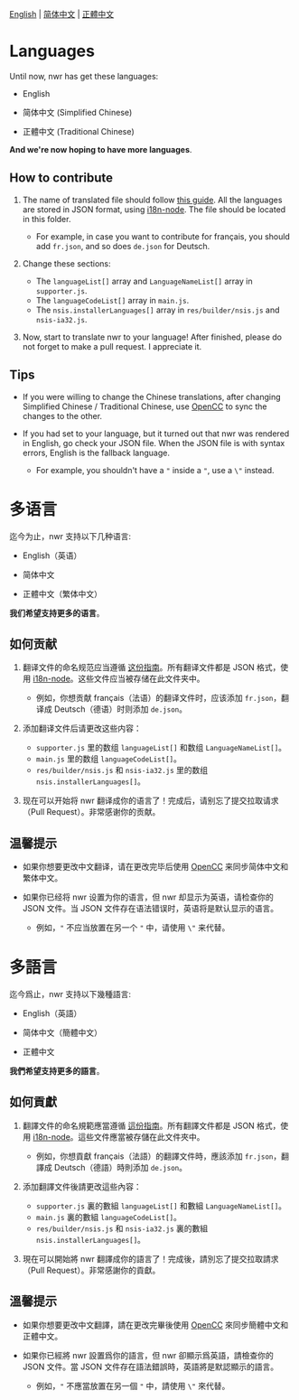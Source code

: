 [English](#Languages) | [简体中文](#多语言) | [正體中文](#多語言)

# Languages

Until now, nwr has get these languages:

- English

- 简体中文 (Simplified Chinese)

- 正體中文 (Traditional Chinese)

**And we're now hoping to have more languages**.

## How to contribute

1. The name of translated file should follow [this guide](https://www.electronjs.org/docs/api/locales). All the languages are stored in JSON format, using [i18n-node](https://github.com/mashpie/i18n-node). The file should be located in this folder.
    - For example, in case you want to contribute for français, you should add `fr.json`, and so does `de.json` for Deutsch.

2. Change these sections:
    - The `languageList[]` array and `LanguageNameList[]` array in `supporter.js`.
    - The `languageCodeList[]` array in `main.js`.
    - The `nsis.installerLanguages[]` array in `res/builder/nsis.js` and `nsis-ia32.js`.

3. Now, start to translate nwr to your language! After finished, please do not forget to make a pull request. I appreciate it.

## Tips

- If you were willing to change the Chinese translations, after changing Simplified Chinese / Traditional Chinese, use [OpenCC](https://opencc.byvoid.com/) to sync the changes to the other.

- If you had set to your language, but it turned out that nwr was rendered in English, go check your JSON file. When the JSON file is with syntax errors, English is the fallback language.

    - For example, you shouldn't have a `"` inside a `"`, use a `\"` instead.

# 多语言

迄今为止，nwr 支持以下几种语言:

- English（英语）

- 简体中文

- 正體中文（繁体中文）

**我们希望支持更多的语言**。

## 如何贡献

1. 翻译文件的命名规范应当遵循 [这份指南](https://www.electronjs.org/docs/api/locales)。所有翻译文件都是 JSON 格式，使用 [i18n-node](https://github.com/mashpie/i18n-node)。这些文件应当被存储在此文件夹中。
    - 例如，你想贡献 français（法语）的翻译文件时，应该添加 `fr.json`，翻译成 Deutsch（德语）时则添加 `de.json`。

2. 添加翻译文件后请更改这些内容：
    - `supporter.js` 里的数组 `languageList[]` 和数组 `LanguageNameList[]`。
    - `main.js` 里的数组 `languageCodeList[]`。
    - `res/builder/nsis.js` 和 `nsis-ia32.js` 里的数组 `nsis.installerLanguages[]`。

3. 现在可以开始将 nwr 翻译成你的语言了！完成后，请别忘了提交拉取请求（Pull Request）。非常感谢你的贡献。

## 温馨提示

- 如果你想要更改中文翻译，请在更改完毕后使用 [OpenCC](https://opencc.byvoid.com/) 来同步简体中文和繁体中文。

- 如果你已经将 nwr 设置为你的语言，但 nwr 却显示为英语，请检查你的 JSON 文件。当 JSON 文件存在语法错误时，英语将是默认显示的语言。

    - 例如，`"` 不应当放置在另一个 `"` 中，请使用 `\"` 来代替。

# 多語言

迄今爲止，nwr 支持以下幾種語言:

- English（英語）

- 简体中文（簡體中文）

- 正體中文

**我們希望支持更多的語言**。

## 如何貢獻

1. 翻譯文件的命名規範應當遵循 [這份指南](https://www.electronjs.org/docs/api/locales)。所有翻譯文件都是 JSON 格式，使用 [i18n-node](https://github.com/mashpie/i18n-node)。這些文件應當被存儲在此文件夾中。
    - 例如，你想貢獻 français（法語）的翻譯文件時，應該添加 `fr.json`，翻譯成 Deutsch（德語）時則添加 `de.json`。

2. 添加翻譯文件後請更改這些內容：
    - `supporter.js` 裏的數組 `languageList[]` 和數組 `LanguageNameList[]`。
    - `main.js` 裏的數組 `languageCodeList[]`。
    - `res/builder/nsis.js` 和 `nsis-ia32.js` 裏的數組 `nsis.installerLanguages[]`。

3. 現在可以開始將 nwr 翻譯成你的語言了！完成後，請別忘了提交拉取請求（Pull Request）。非常感謝你的貢獻。

## 溫馨提示

- 如果你想要更改中文翻譯，請在更改完畢後使用 [OpenCC](https://opencc.byvoid.com/) 來同步簡體中文和正體中文。

- 如果你已經將 nwr 設置爲你的語言，但 nwr 卻顯示爲英語，請檢查你的 JSON 文件。當 JSON 文件存在語法錯誤時，英語將是默認顯示的語言。

    - 例如，`"` 不應當放置在另一個 `"` 中，請使用 `\"` 來代替。
